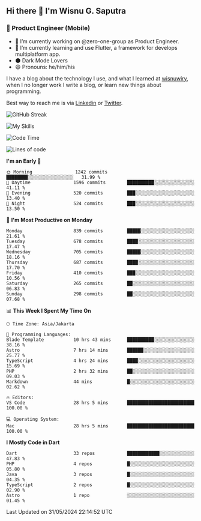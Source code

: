 ## Hi there 👋 I'm Wisnu G. Saputra

### :mobile_phone_off: Product Engineer (Mobile)

- 🔭 I’m currently working on @zero-one-group as Product Engineer.
- 🌱 I’m currently learning and use Flutter, a framework for develops multiplatform app.
- 🌑 Dark Mode Lovers
- 😄 Pronouns: he/him/his

I have a blog about the technology I use, and what I learned at [wisnuwiry](https://wisnuwiry.space/), when I no longer work I write a blog, or learn new things about programming.

Best way to reach me is via [Linkedin](https://www.linkedin.com/in/wisnu-saputra/) or [Twitter](https://twitter.com/wisnuwiry).

![GitHub Streak](https://streak-stats.demolab.com?user=wisnuwiry&theme=dark&hide_border=true)

![My Skills](https://skillicons.dev/icons?i=dart,flutter,kotlin,swift,go,js,css,neovim,git,linux&perline=5)

<!--START_SECTION:waka-->
![Code Time](http://img.shields.io/badge/Code%20Time-1%2C319%20hrs%2054%20mins-blue)

![Lines of code](https://img.shields.io/badge/From%20Hello%20World%20I%27ve%20Written-4.4%20million%20lines%20of%20code-blue)

**I'm an Early 🐤** 

```text
🌞 Morning                1242 commits        ████████░░░░░░░░░░░░░░░░░   31.99 % 
🌆 Daytime                1596 commits        ██████████░░░░░░░░░░░░░░░   41.11 % 
🌃 Evening                520 commits         ███░░░░░░░░░░░░░░░░░░░░░░   13.40 % 
🌙 Night                  524 commits         ███░░░░░░░░░░░░░░░░░░░░░░   13.50 % 
```
📅 **I'm Most Productive on Monday** 

```text
Monday                   839 commits         █████░░░░░░░░░░░░░░░░░░░░   21.61 % 
Tuesday                  678 commits         ████░░░░░░░░░░░░░░░░░░░░░   17.47 % 
Wednesday                705 commits         █████░░░░░░░░░░░░░░░░░░░░   18.16 % 
Thursday                 687 commits         ████░░░░░░░░░░░░░░░░░░░░░   17.70 % 
Friday                   410 commits         ███░░░░░░░░░░░░░░░░░░░░░░   10.56 % 
Saturday                 265 commits         ██░░░░░░░░░░░░░░░░░░░░░░░   06.83 % 
Sunday                   298 commits         ██░░░░░░░░░░░░░░░░░░░░░░░   07.68 % 
```


📊 **This Week I Spent My Time On** 

```text
🕑︎ Time Zone: Asia/Jakarta

💬 Programming Languages: 
Blade Template           10 hrs 43 mins      ██████████░░░░░░░░░░░░░░░   38.16 % 
Astro                    7 hrs 14 mins       ██████░░░░░░░░░░░░░░░░░░░   25.77 % 
TypeScript               4 hrs 24 mins       ████░░░░░░░░░░░░░░░░░░░░░   15.69 % 
PHP                      2 hrs 32 mins       ██░░░░░░░░░░░░░░░░░░░░░░░   09.03 % 
Markdown                 44 mins             █░░░░░░░░░░░░░░░░░░░░░░░░   02.62 % 

🔥 Editors: 
VS Code                  28 hrs 5 mins       █████████████████████████   100.00 % 

💻 Operating System: 
Mac                      28 hrs 5 mins       █████████████████████████   100.00 % 
```

**I Mostly Code in Dart** 

```text
Dart                     33 repos            ████████████░░░░░░░░░░░░░   47.83 % 
PHP                      4 repos             █░░░░░░░░░░░░░░░░░░░░░░░░   05.80 % 
Java                     3 repos             █░░░░░░░░░░░░░░░░░░░░░░░░   04.35 % 
TypeScript               2 repos             █░░░░░░░░░░░░░░░░░░░░░░░░   02.90 % 
Astro                    1 repo              ░░░░░░░░░░░░░░░░░░░░░░░░░   01.45 % 
```




 Last Updated on 31/05/2024 22:14:52 UTC
<!--END_SECTION:waka-->
